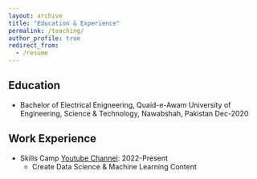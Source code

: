 ```yaml
---
layout: archive
title: "Education & Experience"
permalink: /teaching/
author_profile: true
redirect_from:
  - /resume
---
```




## Education


* Bachelor of Electrical Enigneering, Quaid-e-Awam University of Engineering, Science & Technology, Nawabshah, Pakistan Dec-2020

## Work Experience


* Skills Camp [Youtube Channel](https://www.youtube.com/@skillscamp/featured): 2022-Present
  * Create Data Science & Machine Learning Content
  